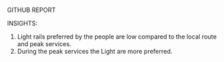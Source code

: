 GITHUB REPORT

INSIGHTS:
1)	Light rails preferred by the people are low compared to the local route and peak services.
2)	During the peak services the Light are more preferred.
